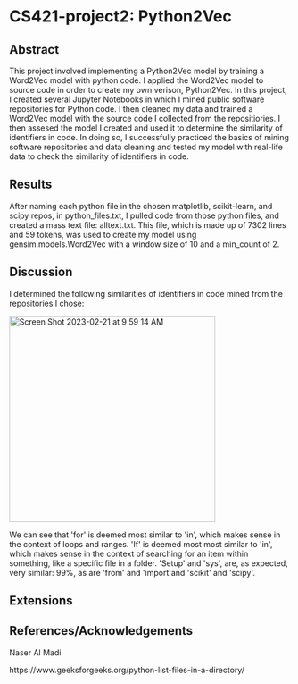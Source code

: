 # CS421-project2: Python2Vec

## Abstract ##
This project involved implementing a Python2Vec model by training a Word2Vec model with python code.  I applied the Word2Vec model to source code in order to create my own verison, Python2Vec.  In this project, I created several Jupyter Notebooks in which I mined public software repositories for Python code.  I then cleaned my data and trained a Word2Vec model with the source code I collected from the repositiories. I then assesed the model I created and used it to determine the similarity of identifiers in code.  In doing so, I successfully practiced the basics of mining software repositories and data cleaning and tested my model with real-life data to check the similarity of identifiers in code.


## Results ##
After naming each python file in the chosen matplotlib, scikit-learn, and scipy repos, in python_files.txt, I pulled code from those python files, and created a mass text file: alltext.txt.  This file, which is made up of 7302 lines and 59 tokens, was used to create my model using gensim.models.Word2Vec with a window size of 10 and a min_count of 2. 


## Discussion ##
I determined the following similarities of identifiers in code mined from the repositories I chose:
<p><img width="369" alt="Screen Shot 2023-02-21 at 9 59 14 AM" src="https://user-images.githubusercontent.com/30237570/220380197-46cb2876-5db6-411e-967c-e2c1afa7eed3.png"></p>
<p> We can see that 'for' is deemed most similar to 'in', which makes sense in the context of loops and ranges.  'If' is deemed most most similar to 'in', which makes sense in the context of searching for an item within something, like a specific file in a folder.  'Setup' and 'sys', are, as expected, very similar: 99%, as are 'from' and 'import'and 'scikit' and 'scipy'.</p> 


## Extensions ##


## References/Acknowledgements ##
<p>Naser Al Madi</p>
https://www.geeksforgeeks.org/python-list-files-in-a-directory/

